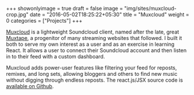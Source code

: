 +++
showonlyimage = true
draft = false
image = "img/sites/muxcloud-crop.jpg"
date = "2016-05-02T18:25:22+05:30"
title = "Muxcloud"
weight = 0
categories = ["Projects"]
+++


[Muxcloud](http://muxcloud.matthewcieplak.com/) is a lightweight Soundcloud client, named after the late, great [Muxtape](https://en.wikipedia.org/wiki/Muxtape), a progenitor of many streaming websites that followed. I built it both to serve my own interest as a user and as an exercise in learning React. It allows a user to connect their Soundcloud account and then listen in to their feed with a custom dashboard.

<!--more -->

Muxcloud adds power-user features like filtering your feed for reposts, remixes, and long sets, allowing bloggers and others to find new music without digging through endless reposts. The react.js/JSX source code is [available on Github](https://github.com/matthewcieplak/muxcloud).